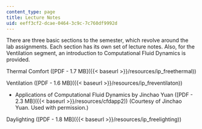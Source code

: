 ```yaml
---
content_type: page
title: Lecture Notes
uid: eeff3cf2-dcae-0464-3c9c-7c760df9992d
---
```


There are three basic sections to the semester, which revolve around the lab assignments. Each section has its own set of lecture notes. Also, for the Ventilation segment, an introduction to Computational Fluid Dynamics is provided.

Thermal Comfort ([PDF - 1.7 MB]({{< baseurl >}}/resources/ip_freethermal))

Ventilation ([PDF - 1.6 MB]({{< baseurl >}}/resources/ip_freventilaton))

*   Applications of Computational Fluid Dynamics by Jinchao Yuan ([PDF - 2.3 MB]({{< baseurl >}}/resources/cfdapp2)) (Courtesy of Jinchao Yuan. Used with permission.)

Daylighting ([PDF - 1.8 MB]({{< baseurl >}}/resources/ip_freelighting))